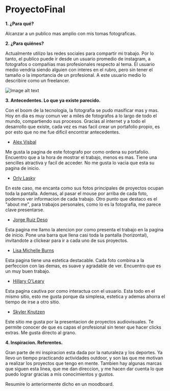 # ProyectoFinal

**1. ¿Para qué?**

Alcanzar a un publico mas amplio con mis tomas fotograficas.

**2. ¿Para quiénes?**

Actualmente utilizo las redes sociales para compartir mi trabajo. Por lo tanto, el publico puede ir desde un usuario promedio de instagram, a fotografos o compañias mas profesionales respecto al tema. El usuario medio vendria siendo alguien con interes en el rubro, pero sin tener el tamaño o la importancia de un profesional. A este usuario medio lo describire como un freelancer.

![Image alt text](ProyectoFinal/imagenesRM/personas.jpg)

**3. Antecedentes. Lo que ya existe parecido.**

Con el boom de la tecnologia, la fotografia se pudo masificar mas y mas. Hoy en dia es muy comun ver a miles de fotografos a lo largo de todo el mundo, compartiendo sus procesos. Gracias al internet y a todo el desarrollo que existe, cada vez es mas facil crear un portafolio propio, es por esto que no me fue dificil encontrar antecedentes.

* [Alex Visbal](https://www.alexvisbal.com/portfolio)

Me gusta la pagina de este fotografo por como ordena su portafolio. Encuentro que a la hora de mostrar el trabajo, menos es mas. Tiene una sencilles atractiva y facil de acceder. 
No me gusta lo vacia que esta su pagina de inicio.

* [Orly Lasky](https://www.orlylasky.com/photography-portfolio)

En este caso, me encanta como sus fotos principales de proyectos ocupan toda la pantalla. Ademas, al pasar el mouse por arriba de cada foto, podemos ver informacion de cada trabajo. Otro punto que destaco es el "about me", para trabajos personales, como lo es la fotografia, me parece clave presentarse.

* [Jorge Ruiz Deso](https://www.jrdueso.es/)

Esta pagina me llamo la atencion por como presenta el trabajo en la pagina de inicio. Pone una barra que llena casi toda la pantalla (horizontal), invitandote a clickear para ir a cada uno de sus proyectos. 

* [Lisa Michelle Burns](https://www.lisamicheleburns.com/)

Esta pagina tiene una estetica destacable. Cada foto combina a la perfeccion con las demas, es suave y agradable de ver. Encuentro que es un muy buen trabajo.

* [Hillary O'Leary](https://www.hilaryoleary.com/)

Esta pagina cautiva por como interactua con el usuario. Esta todo en el mismo sitio, esto me gusta porque da simplesa, estetica y ademas ahorra el tiempo de irse a otro sitio. 

* [Skyler Knutzen](https://www.skylerknutzen.com/)

Este sitio me gusta por la presentacion de proyectos audiovisuales. Te permite conocer de que es capas el profesional sin tener que hacer clicks extras. Me gusta directo al grano. 

**4. Inspiracion. Referentes.** 

Gran parte de mi inspiracion esta dada por la naturaleza y los deportes. Ya llevo un tiempo practicando actividades outdoor, y son las que me motivan a realizar los proyectos que tengo en mente. Tambien hay algunas marcas que siguen esta linea, que me dan direccion, y me hacen dar cuenta lo que puedo lograr gracias a mis conocimientos y gustos. 

Resumire lo anteriormente dicho en un moodboard. 
